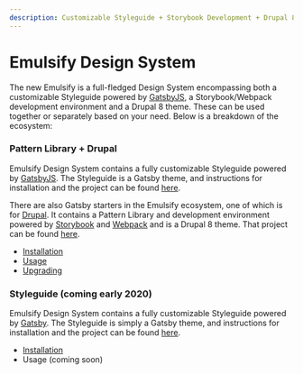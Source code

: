```yaml
---
description: Customizable Styleguide + Storybook Development + Drupal 8 theme
---
```


# Emulsify Design System

The new Emulsify is a full-fledged Design System encompassing both a customizable Styleguide powered by [GatsbyJS](https://www.gatsbyjs.org/), a Storybook/Webpack development environment and a Drupal 8 theme. These can be used together or separately based on your need. Below is a breakdown of the ecosystem:

### Pattern Library + Drupal

Emulsify Design System contains a fully customizable Styleguide powered by [GatsbyJS](https://www.gatsbyjs.org/). The Styleguide is a Gatsby theme, and instructions for installation and the project can be found [here](https://github.com/emulsify-ds/gatsby-theme-emulsify).

There are also Gatsby starters in the Emulsify ecosystem, one of which is for [Drupal](https://www.drupal.org/). It contains a Pattern Library and development environment powered by [Storybook](https://storybook.js.org/) and [Webpack](https://webpack.js.org/) and is a Drupal 8 theme. That project can be found [here](https://github.com/emulsify-ds/gatsby-starter-emulsify-drupal).

* [Installation](https://fourkitchens.gitbook.io/emulsify-design-system/installation/drupal-installation)
* [Usage](https://fourkitchens.gitbook.io/emulsify-design-system/usage/drupal-usage)
* [Upgrading](https://fourkitchens.gitbook.io/emulsify-design-system/installation/upgrading)

### Styleguide \(coming early 2020\)

Emulsify Design System contains a fully customizable Styleguide powered by [Gatsby](https://www.gatsbyjs.org/). The Styleguide is simply a Gatsby theme, and instructions for installation and the project can be found [here](https://github.com/emulsify-ds/gatsby-theme-emulsify).

* [Installation](https://fourkitchens.gitbook.io/emulsify-design-system/styleguide/installation)
* Usage \(coming soon\)

